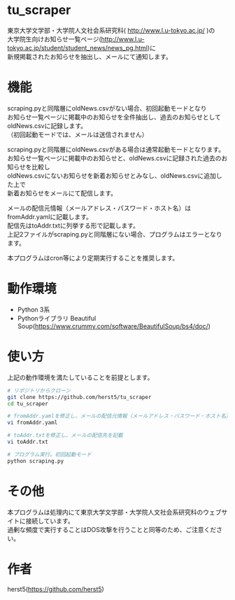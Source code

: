 # tu_scraper

東京大学文学部・大学院人文社会系研究科( http://www.l.u-tokyo.ac.jp/ )の  
大学院生向けお知らせ一覧ページ(http://www.l.u-tokyo.ac.jp/student/student_news/news_pg.html)に  
新規掲載されたお知らせを抽出し、メールにて通知します。

# 機能

scraping.pyと同階層にoldNews.csvがない場合、初回起動モードとなり  
お知らせ一覧ページに掲載中のお知らせを全件抽出し、過去のお知らせとしてoldNews.csvに記録します。  
（初回起動モードでは、メールは送信されません）

scraping.pyと同階層にoldNews.csvがある場合は通常起動モードとなります。  
お知らせ一覧ページに掲載中のお知らせと、oldNews.csvに記録された過去のお知らせを比較し  
oldNews.csvにないお知らせを新着お知らせとみなし、oldNews.csvに追加した上で  
新着お知らせをメールにて配信します。

メールの配信元情報（メールアドレス・パスワード・ホスト名）はfromAddr.yamlに記載します。  
配信先はtoAddr.txtに列挙する形で記載します。  
上記2ファイルがscraping.pyと同階層にない場合、プログラムはエラーとなります。

本プログラムはcron等により定期実行することを推奨します。

# 動作環境

* Python 3系
* Pythonライブラリ Beautiful Soup(https://www.crummy.com/software/BeautifulSoup/bs4/doc/)

# 使い方

上記の動作環境を満たしていることを前提とします。

```sh
# リポジトリからクローン
git clone https://github.com/herst5/tu_scraper
cd tu_scraper

# fromAddr.yamlを修正し、メールの配信元情報（メールアドレス・パスワード・ホスト名）を記載
vi fromAddr.yaml

# toAddr.txtを修正し、メールの配信先を記載
vi toAddr.txt

# プログラム実行。初回起動モード
python scraping.py
```

# その他

本プログラムは処理内にて東京大学文学部・大学院人文社会系研究科のウェブサイトに接続しています。  
過剰な頻度で実行することはDOS攻撃を行うことと同等のため、ご注意ください。

# 作者

herst5(https://github.com/herst5)
